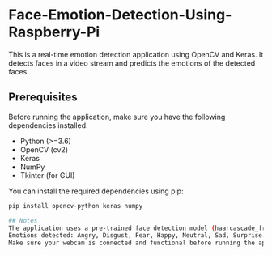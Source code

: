 # Face-Emotion-Detection-Using-Raspberry-Pi

This is a real-time emotion detection application using OpenCV and Keras. It detects faces in a video stream and predicts the emotions of the detected faces.

## Prerequisites

Before running the application, make sure you have the following dependencies installed:

- Python (>=3.6)
- OpenCV (cv2)
- Keras
- NumPy
- Tkinter (for GUI)

You can install the required dependencies using pip:

```bash
pip install opencv-python keras numpy

## Notes
The application uses a pre-trained face detection model (haarcascade_frontalface_default.xml) and an emotion detection model (model.h5). Make sure these files are present in the specified directories.
Emotions detected: Angry, Disgust, Fear, Happy, Neutral, Sad, Surprise.
Make sure your webcam is connected and functional before running the application.
